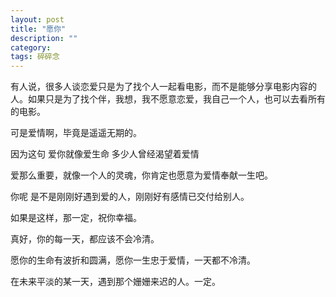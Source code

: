 ```yaml
---
layout: post
title: "愿你"
description: ""
category: 
tags: 碎碎念
---
```

有人说，很多人谈恋爱只是为了找个人一起看电影，而不是能够分享电影内容的人。如果只是为了找个伴，我想，我不愿意恋爱，我自己一个人，也可以去看所有的电影。

可是爱情啊，毕竟是遥遥无期的。

因为这句 爱你就像爱生命 多少人曾经渴望着爱情

爱那么重要，就像一个人的灵魂，你肯定也愿意为爱情奉献一生吧。

你呢 是不是刚刚好遇到爱的人，刚刚好有感情已交付给别人。

如果是这样，那一定，祝你幸福。

真好，你的每一天，都应该不会冷清。

愿你的生命有波折和圆满，愿你一生忠于爱情，一天都不冷清。

在未来平淡的某一天，遇到那个姗姗来迟的人。一定。